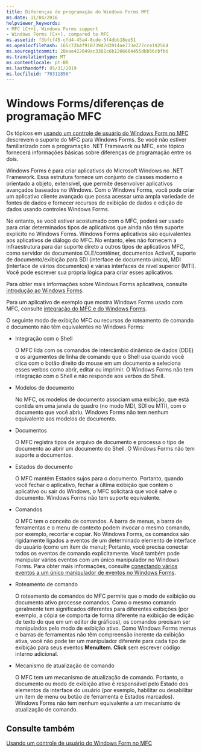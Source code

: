 ```yaml
---
title: Diferenças de programação do Windows Forms MFC
ms.date: 11/04/2016
helpviewer_keywords:
- MFC [C++], Windows Forms support
- Windows Forms [C++], compared to MFC
ms.assetid: f3bfcf45-cfd4-45a4-8cde-5f4dbb18ee51
ms.openlocfilehash: 165c72b4f91073947d3914ae773e277cce192564
ms.sourcegitcommit: 28eae422049ac3381c6b1206664455dbb56cbfb6
ms.translationtype: MT
ms.contentlocale: pt-BR
ms.lasthandoff: 05/31/2019
ms.locfileid: "70311856"
---
```

# <a name="windows-formsmfc-programming-differences"></a>Windows Forms/diferenças de programação MFC

Os tópicos em [usando um controle de usuário do Windows Form no MFC](../dotnet/using-a-windows-form-user-control-in-mfc.md) descrevem o suporte do MFC para Windows Forms. Se você não estiver familiarizado com a programação .NET Framework ou MFC, este tópico fornecerá informações básicas sobre diferenças de programação entre os dois.

Windows Forms é para criar aplicativos do Microsoft Windows no .NET Framework. Essa estrutura fornece um conjunto de classes moderno e orientado a objeto, extensível, que permite desenvolver aplicativos avançados baseados no Windows. Com o Windows Forms, você pode criar um aplicativo cliente avançado que possa acessar uma ampla variedade de fontes de dados e fornecer recursos de exibição de dados e edição de dados usando controles Windows Forms.

No entanto, se você estiver acostumado com o MFC, poderá ser usado para criar determinados tipos de aplicativos que ainda não têm suporte explícito no Windows Forms. Windows Forms aplicativos são equivalentes aos aplicativos de diálogo do MFC. No entanto, eles não fornecem a infraestrutura para dar suporte direto a outros tipos de aplicativos MFC, como servidor de documentos OLE/contêiner, documentos ActiveX, suporte de documento/exibição para SDI (interface de documento único), MDI (interface de vários documentos) e várias interfaces de nível superior (MTI). Você pode escrever sua própria lógica para criar esses aplicativos.

Para obter mais informações sobre Windows Forms aplicativos, consulte [introdução ao Windows Forms](/dotnet/framework/winforms/windows-forms-overview).

Para um aplicativo de exemplo que mostra Windows Forms usado com MFC, consulte [integração do MFC e do Windows Forms](https://www.microsoft.com/downloads/details.aspx?FamilyID=987021bc-e575-4fe3-baa9-15aa50b0f599&displaylang=en).

O seguinte modo de exibição MFC ou recursos de roteamento de comando e documento não têm equivalentes no Windows Forms:

- Integração com o Shell

   O MFC lida com os comandos de intercâmbio dinâmico de dados (DDE) e os argumentos de linha de comando que o Shell usa quando você clica com o botão direito do mouse em um documento e seleciona esses verbos como abrir, editar ou imprimir. O Windows Forms não tem integração com o Shell e não responde aos verbos do Shell.

- Modelos de documento

   No MFC, os modelos de documento associam uma exibição, que está contida em uma janela de quadro (no modo MDI, SDI ou MTI), com o documento que você abriu. Windows Forms não tem nenhum equivalente aos modelos de documento.

- Documentos

   O MFC registra tipos de arquivo de documento e processa o tipo de documento ao abrir um documento do Shell. O Windows Forms não tem suporte a documentos.

- Estados do documento

   O MFC mantém Estados sujos para o documento. Portanto, quando você fechar o aplicativo, fechar a última exibição que contém o aplicativo ou sair do Windows, o MFC solicitará que você salve o documento. Windows Forms não tem suporte equivalente.

- Comandos

   O MFC tem o conceito de comandos. A barra de menus, a barra de ferramentas e o menu de contexto podem invocar o mesmo comando, por exemplo, recortar e copiar. No Windows Forms, os comandos são rigidamente ligados a eventos de um determinado elemento de interface do usuário (como um item de menu); Portanto, você precisa conectar todos os eventos de comando explicitamente. Você também pode manipular vários eventos com um único manipulador no Windows Forms. Para obter mais informações, consulte [conectando vários eventos a um único manipulador de eventos no Windows Forms](/dotnet/framework/winforms/how-to-connect-multiple-events-to-a-single-event-handler-in-windows-forms).

- Roteamento de comando

   O roteamento de comandos do MFC permite que o modo de exibição ou documento ativo processe comandos. Como o mesmo comando geralmente tem significados diferentes para diferentes exibições (por exemplo, a cópia se comporta de forma diferente na exibição de edição de texto do que em um editor de gráficos), os comandos precisam ser manipulados pelo modo de exibição ativo. Como Windows Forms menus e barras de ferramentas não têm compreensão inerente da exibição ativa, você não pode ter um manipulador diferente para cada tipo de exibição para seus eventos **MenuItem. Click** sem escrever código interno adicional.

- Mecanismo de atualização de comando

   O MFC tem um mecanismo de atualização de comando. Portanto, o documento ou modo de exibição ativo é responsável pelo Estado dos elementos da interface do usuário (por exemplo, habilitar ou desabilitar um item de menu ou botão de ferramenta e Estados marcados). Windows Forms não tem nenhum equivalente a um mecanismo de atualização de comando.

## <a name="see-also"></a>Consulte também

[Usando um controle de usuário do Windows Form no MFC](../dotnet/using-a-windows-form-user-control-in-mfc.md)
